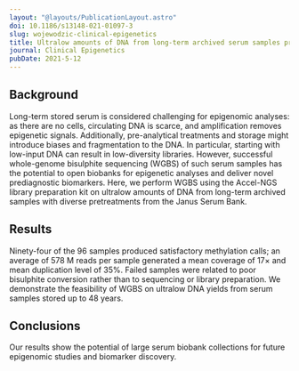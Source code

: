 ```yaml
---
layout: "@layouts/PublicationLayout.astro"
doi: 10.1186/s13148-021-01097-3
slug: wojewodzic-clinical-epigenetics
title: Ultralow amounts of DNA from long-term archived serum samples produce high-quality methylomes
journal: Clinical Epigenetics
pubDate: 2021-5-12
---
```


## Background

Long-term stored serum is considered challenging for epigenomic analyses: as there are no cells, circulating DNA is scarce, and amplification removes epigenetic signals. Additionally, pre-analytical treatments and storage might introduce biases and fragmentation to the DNA. In particular, starting with low-input DNA can result in low-diversity libraries. However, successful whole-genome bisulphite sequencing (WGBS) of such serum samples has the potential to open biobanks for epigenetic analyses and deliver novel prediagnostic biomarkers. Here, we perform WGBS using the Accel-NGS library preparation kit on ultralow amounts of DNA from long-term archived samples with diverse pretreatments from the Janus Serum Bank.

## Results

Ninety-four of the 96 samples produced satisfactory methylation calls; an average of 578 M reads per sample generated a mean coverage of 17× and mean duplication level of 35%. Failed samples were related to poor bisulphite conversion rather than to sequencing or library preparation. We demonstrate the feasibility of WGBS on ultralow DNA yields from serum samples stored up to 48 years.

## Conclusions

Our results show the potential of large serum biobank collections for future epigenomic studies and biomarker discovery.
